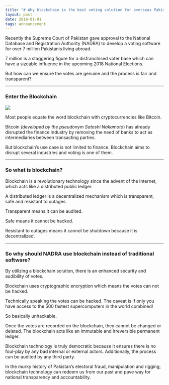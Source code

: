 ```yaml
---
title: "# Why blockchain is the best voting solution for overseas Pakistanis"
layout: post
date: 2018-01-01
tags: announcement
---
```



Recently the Supreme Court of Pakistan gave approval to the National Database
and Registration Authority (NADRA) to develop a voting software for over 7
million Pakistanis living abroad.

7 million is a staggering figure for a disfranchised voter base which can have a
sizeable influence in the upcoming 2018 National Elections.

But how can we ensure the votes are genuine and the process is fair and
transparent?

*****

### Enter the Blockchain

![](https://cdn-images-1.medium.com/max/800/1*-Q10dEbNeYb6nwNlATu-gQ.jpeg)

Most people equate the word blockchain with cryptocurrencies like Bitcoin.

Bitcoin *(developed by the pseudonym Satoshi Nakamoto*) has already disrupted
the finance industry by removing the need of banks to act as intermediaries
between transacting parties.

But blockchain’s use case is not limited to finance. Blockchain aims to disrupt
several industries and voting is one of them.

*****

### **So what is blockchain?**

Blockchain is a revolutionary technology since the advent of the Internet, which
acts like a distributed public ledger.

A distributed ledger is a decentralized mechanism which is transparent, safe and
resistant to outages.

Transparent means it can be audited.

Safe means it cannot be hacked.

Resistant to outages means it cannot be shutdown because it is decentralized.

*****

### **So why should NADRA use blockchain instead of traditional software?**

By utilizing a blockchain solution, there is an enhanced security and audibility
of votes.

Blockchain uses cryptographic encryption which means the votes can not be
hacked.

Technically speaking the votes can be hacked. The caveat is if only you have
access to the 500 fastest supercomputers in the world combined!

So basically unhackable.

Once the votes are recorded on the blockchain, they cannot be changed or
deleted. The blockchain acts like an immutable and irreversible permanent
ledger.

Blockchain technology is truly democratic because it ensures there is no
foul-play by any bad internal or external actors. Additionally, the process can
be audited by any third party.

In the murky history of Pakistan’s electoral fraud, manipulation and rigging;
blockchain technology can redeem us from our past and pave way for national
transparency and accountability.

